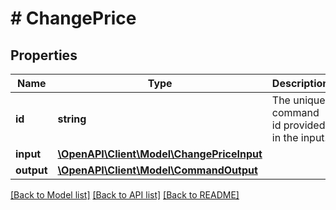 # # ChangePrice

## Properties

Name | Type | Description | Notes
------------ | ------------- | ------------- | -------------
**id** | **string** | The unique command id provided in the input. | [optional]
**input** | [**\OpenAPI\Client\Model\ChangePriceInput**](ChangePriceInput.md) |  |
**output** | [**\OpenAPI\Client\Model\CommandOutput**](CommandOutput.md) |  | [optional]

[[Back to Model list]](../../README.md#models) [[Back to API list]](../../README.md#endpoints) [[Back to README]](../../README.md)
